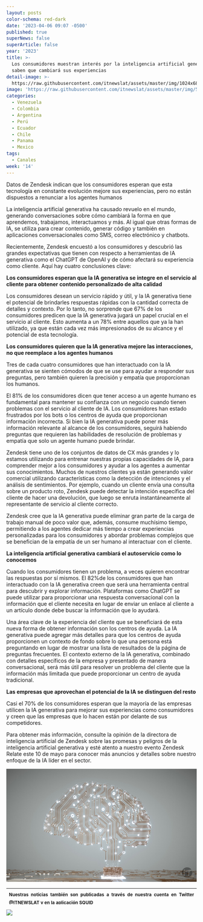 ```yaml
---
layout: posts
color-schema: red-dark
date: '2023-04-06 09:07 -0500'
published: true
superNews: false
superArticle: false
year: '2023'
title: >-
  Los consumidores muestran interés por la inteligencia artificial generativa;
  saben que cambiará sus experiencias
detail-image: >-
  https://raw.githubusercontent.com/itnewslat/assets/master/img/1024x680/AI-g.jpg
image: 'https://raw.githubusercontent.com/itnewslat/assets/master/img/540x320/AI-p.jpg'
categories:
  - Venezuela
  - Colombia
  - Argentina
  - Perú
  - Ecuador
  - Chile
  - Panama
  - Mexico
tags:
  - Canales
week: '14'
---
```

Datos de Zendesk indican que los consumidores esperan que esta tecnología en constante evolución mejore sus experiencias, pero no están dispuestos a renunciar a los agentes humanos
 
La inteligencia artificial generativa ha causado revuelo en el mundo, generando conversaciones sobre cómo cambiará la forma en que aprendemos, trabajamos, interactuamos y más. Al igual que otras formas de IA, se utiliza para crear contenido, generar código y también en aplicaciones conversacionales como SMS, correo electrónico y chatbots.
 
Recientemente, Zendesk encuestó a los consumidores y descubrió las grandes expectativas que tienen con respecto a herramientas de IA generativa como el ChatGPT de OpenAI y de cómo afectará su experiencia como cliente. Aquí hay cuatro conclusiones clave:
 
**Los consumidores esperan que la IA generativa se integre en el servicio al cliente para obtener contenido personalizado de alta calidad**
 
Los consumidores desean un servicio rápido y útil, y la IA generativa tiene el potencial de brindarles respuestas rápidas con la cantidad correcta de detalles y contexto. Por lo tanto, no sorprende que 67% de los consumidores predicen que la IA generativa jugará un papel crucial en el servicio al cliente. Esto aumenta a un 78% entre aquellos que ya la han utilizado, ya que están cada vez más impresionados de su alcance y el potencial de esta tecnología.
 
**Los consumidores quieren que la IA generativa mejore las interacciones, no que reemplace a los agentes humanos**
 
Tres de cada cuatro consumidores que han interactuado con la IA generativa se sienten cómodos de que se use para ayudar a responder sus preguntas, pero también quieren la precisión y empatía que proporcionan los humanos.
 
El 81% de los consumidores dicen que tener acceso a un agente humano es fundamental para mantener su confianza con un negocio cuando tienen problemas con el servicio al cliente de IA. Los consumidores han estado frustrados por los bots o los centros de ayuda que proporcionan información incorrecta. Si bien la IA generativa puede poner más información relevante al alcance de los consumidores, seguirá habiendo preguntas que requieren las habilidades de resolución de problemas y empatía que solo un agente humano puede brindar.
 
Zendesk tiene uno de los conjuntos de datos de CX más grandes y lo estamos utilizando para entrenar nuestras propias capacidades de IA, para comprender mejor a los consumidores y ayudar a los agentes a aumentar sus conocimientos. Muchos de nuestros clientes ya están generando valor comercial utilizando características como la detección de intenciones y el análisis de sentimientos. Por ejemplo, cuando un cliente envía una consulta sobre un producto roto, Zendesk puede detectar la intención específica del cliente de hacer una devolución, que luego se enruta instantáneamente al representante de servicio al cliente correcto.
 
Zendesk cree que la IA generativa puede eliminar gran parte de la carga de trabajo manual de poco valor que, además, consume muchísimo tiempo, permitiendo a los agentes dedicar más tiempo a crear experiencias personalizadas para los consumidores y abordar problemas complejos que se benefician de la empatía de un ser humano al interactuar con el cliente.
 
**La inteligencia artificial generativa cambiará el autoservicio como lo conocemos**
 
Cuando los consumidores tienen un problema, a veces quieren encontrar las respuestas por sí mismos. El 82%de los consumidores que han interactuado con la IA generativa creen que será una herramienta central para descubrir y explorar información. Plataformas  como ChatGPT se puede utilizar para proporcionar una respuesta conversacional con la información que el cliente necesita en lugar de enviar un enlace al cliente a un artículo donde debe buscar la información que lo ayudará.
 
Una área clave de la experiencia del cliente que se beneficiará de esta nueva forma de obtener información son los centros de ayuda. La IA generativa puede agregar más detalles para que los centros de ayuda proporcionen un contexto de fondo sobre lo que una persona está preguntando en lugar de mostrar una lista de resultados de la página de preguntas frecuentes. El contexto externo de la IA generativa, combinado con detalles específicos de la empresa y presentado de manera conversacional, será más útil para resolver un problema del cliente que la información más limitada que puede proporcionar un centro de ayuda tradicional.
 
**Las empresas que aprovechan el potencial de la IA se distinguen del resto**
 
Casi el 70% de los consumidores esperan que la mayoría de las empresas utilicen la IA generativa para mejorar sus experiencias como consumidores y creen que las empresas que lo hacen están por delante de sus competidores.
 
Para obtener más información, consulte la opinión de la directora de inteligencia artificial de Zendesk sobre las promesas y peligros de la inteligencia artificial generativa y esté atento a nuestro evento Zendesk Relate este 10 de mayo para conocer más anuncios y detalles sobre nuestro enfoque de la IA líder en el sector.
 
![](https://raw.githubusercontent.com/itnewslat/assets/master/img/540x320/AI-p.jpg)

<table style="height: 42px;" width="569">
<tbody>
<tr>
<td style="text-align: justify;"><sub><strong>Nuestras noticias también son publicadas a través de nuestra cuenta en Twitter <a href="https://twitter.com/itnewslat?lang=es">@ITNEWSLAT</a> y en la aplicación <a href="https://squidapp.co/en/">SQUID</a></strong></sub></td>
</tr>
</tbody>
</table>
<img src="https://tracker.metricool.com/c3po.jpg?hash=56f88a41e39ab42c063cc51676587a04"/>